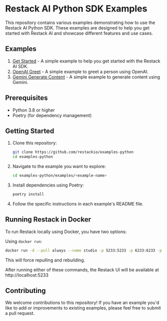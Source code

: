 # Restack AI Python SDK Examples

This repository contains various examples demonstrating how to use the Restack AI Python SDK. These examples are designed to help you get started with Restack AI and showcase different features and use cases.

## Examples

1. [Get Started](examples/get-started/README.md) - A simple example to help you get started with the Restack AI SDK.
2. [OpenAI Greet](examples/openai_greet/README.md) - A simple example to greet a person using OpenAI.
3. [Gemini Generate Content](examples/gemini_generate_content/README.md) - A simple example to generate content using Gemini.

## Prerequisites

- Python 3.8 or higher
- Poetry (for dependency management)

## Getting Started

1. Clone this repository:

   ```bash
   git clone https://github.com/restackio/examples-python
   cd examples-python
   ```

2. Navigate to the example you want to explore:

   ```bash
   cd examples-python/examples/<example-name>
   ```

3. Install dependencies using Poetry:

   ```bash
   poetry install
   ```

4. Follow the specific instructions in each example's README file.

## Running Restack in Docker

To run Restack locally using Docker, you have two options:

Using `docker run`:

```bash
docker run -d --pull always --name studio -p 5233:5233 -p 6233:6233 -p 7233:7233 ghcr.io/restackio/engine:main
```

This will force repulling and rebuilding.

After running either of these commands, the Restack UI will be available at http://localhost:5233

## Contributing

We welcome contributions to this repository! If you have an example you'd like to add or improvements to existing examples, please feel free to submit a pull request.
